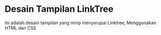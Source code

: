 # Desain Tampilan LinkTree

Ini adalah desain tampilan yang mirip menyerupai Linktree, Menggunakan HTML dan CSS